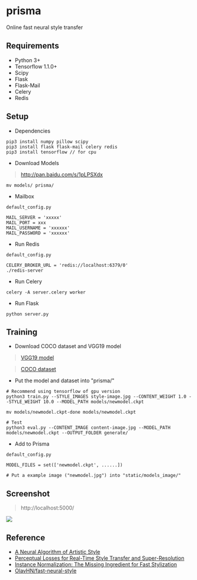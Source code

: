 # prisma

Online fast neural style transfer

## Requirements

- Python 3+
- Tensorflow 1.1.0+
- Scipy
- Flask
- Flask-Mail
- Celery
- Redis

## Setup
- Dependencies
```
pip3 install numpy pillow scipy
pip3 install flask flask-mail celery redis
pip3 install tensorflow // for cpu
```
- Download Models
>http://pan.baidu.com/s/1pLPSXdx

```
mv models/ prisma/
```

- Mailbox
```
default_config.py

MAIL_SERVER = 'xxxxx'
MAIL_PORT = xxx
MAIL_USERNAME = 'xxxxxx'
MAIL_PASSWORD = 'xxxxxx'
```

- Run Redis
```
default_config.py

CELERY_BROKER_URL = 'redis://localhost:6379/0'
./redis-server
```

- Run Celery
```
celery -A server.celery worker
```

- Run Flask
```
python server.py
```

## Training
- Download COCO dataset and VGG19 model
>[VGG19 model](http://www.vlfeat.org/matconvnet/models/beta16/imagenet-vgg-verydeep-19.mat)

>[COCO dataset](http://msvocds.blob.core.windows.net/coco2014/train2014.zip)

- Put the model and dataset into "prisma/"

```
# Recommend using tensorflow of gpu version
python3 train.py --STYLE_IMAGES style-image.jpg --CONTENT_WEIGHT 1.0 --STYLE_WEIGHT 10.0 --MODEL_PATH models/newmodel.ckpt

mv models/newmodel.ckpt-done models/newmodel.ckpt

# Test
python3 eval.py --CONTENT_IMAGE content-image.jpg --MODEL_PATH models/newmodel.ckpt --OUTPUT_FOLDER generate/
```

- Add to Prisma
```
default_config.py

MODEL_FILES = set(['newmodel.ckpt', ......])

# Put a example image ("newmodel.jpg") into "static/models_image/"
```

## Screenshot
>http://localhost:5000/

![](https://github.com/hijkzzz/image-style-transfer/blob/master/screenshot.jpeg?raw=true)

## Reference
- [A Neural Algorithm of Artistic Style](https://arxiv.org/abs/1508.06576)
- [Perceptual Losses for Real-Time Style Transfer and Super-Resolution](https://arxiv.org/abs/1603.08155)
- [Instance Normalization: The Missing Ingredient for Fast Stylization](https://arxiv.org/abs/1607.08022)
- [OlavHN/fast-neural-style](https://github.com/OlavHN/fast-neural-style)
